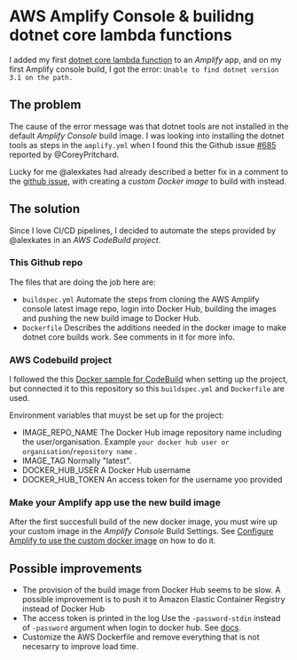 # AWS Amplify Console & builidng dotnet core lambda functions

I added my first [dotnet core lambda function](https://aws.amazon.com/blogs/developer/introducing-net-core-support-for-aws-amplify-backend-functions/) to an *Amplify* app, and on my first Amplify console build, I got the error:
`Unable to find dotnet version 3.1 on the path.`

## The problem

The cause of the error message was that dotnet tools are not installed in the default *Amplify Console* build image. I was looking into installing the dotnet tools as steps in the `amplify.yml` when I found this the Github issue [#685](https://github.com/aws-amplify/amplify-console/issues/685) reported by @CoreyPritchard.

Lucky for me @alexkates had already described a better fix in a comment to the [github issue](https://github.com/aws-amplify/amplify-console/issues/685#issuecomment-685684624), with creating a *custom Docker image* to build with instead.

## The solution

Since I love CI/CD pipelines, I decided to automate the steps provided by @alexkates in an *AWS CodeBuild project*.

### This Github repo

The files that are doing the job here are:

* `buildspec.yml`
  Automate the steps from cloning the AWS Amplify console latest image repo, login into Docker Hub, building the images and pushing the new build image to Docker Hub.
* `Dockerfile`
  Describes the additions needed in the docker image to make dotnet core builds work. See comments in it for more info.

### AWS Codebuild project

I followed the this [Docker sample for CodeBuild](https://docs.aws.amazon.com/codebuild/latest/userguide/sample-docker.html) when setting up the project, but connected it to this repository so this `buildspec.yml` and `Dockerfile` are used.

Environment variables that muyst be set up for the project:

* IMAGE_REPO_NAME
The Docker Hub image repository name including the user/organisation. Example `your docker hub user or organisation`/`repository name` .
* IMAGE_TAG
 Normally "latest".
* DOCKER_HUB_USER
A Docker Hub username
* DOCKER_HUB_TOKEN
 An access token for the username yoo provided

### Make your Amplify app use the new build image

After the first succesfull build of the new docker image, you must wire up your custom image in the *Amplify Console* Build Settings. See  [Configure Amplify to use the custom docker image](https://docs.aws.amazon.com/amplify/latest/userguide/custom-build-image.html) on how to do it.

## Possible improvements

* The provision of the build image from Docker Hub seems to be slow. A possible improvement is to push it to Amazon Elastic Container Registry instead of Docker Hub
* The access token is printed in the log
Use the `-password-stdin`  instead of `-password` argument when login to docker hub. See [docs](https://docs.docker.com/engine/reference/commandline/login/).
* Customize the AWS Dockerfile and remove everything that is not necesarry to improve load time.

